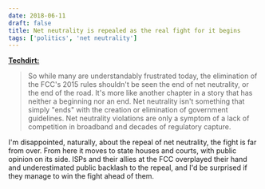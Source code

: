 ```yaml
---
date: 2018-06-11
draft: false
title: Net neutrality is repealed as the real fight for it begins
tags: ['politics', 'net neutrality']
---
```


**[Techdirt:](https://www.techdirt.com/2018/06/11/net-neutrality-rules-die-today-backlash-is-just-getting-started/)**

> So while many are understandably frustrated today, the elimination of the FCC's 2015 rules shouldn't be seen the end of net neutrality, or the end of the road. It's more like another chapter in a story that has neither a beginning nor an end. Net neutrality isn't something that simply "ends" with the creation or elimination of government guidelines. Net neutrality violations are only a symptom of a lack of competition in broadband and decades of regulatory capture.<!-- excerpt -->

I'm disappointed, naturally, about the repeal of net neutrality, the fight is far from over. From here it moves to state houses and courts, with public opinion on its side. ISPs and their allies at the FCC overplayed their hand and underestimated public backlash to the repeal, and I'd be surprised if they manage to win the fight ahead of them.
